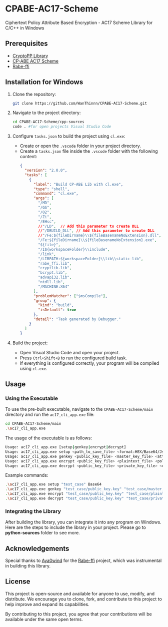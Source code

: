 # CPABE-AC17-Scheme
Ciphertext Policy Attribute Based Encryption - AC17 Scheme Library for C/C++ in Windows

## Prerequisites

- [CryptoPP Library](https://github.com/weidai11/cryptopp)
- [CP-ABE AC17 Scheme](https://eprint.iacr.org/2017/807)
- [Rabe-ffi](https://github.com/Aya0wind/Rabe-ffi)


## Installation for Windows

1. Clone the repository:
    ```sh
    git clone https://github.com/WanThinnn/CPABE-AC17-Scheme.git
    ```
2. Navigate to the project directory:
    ```sh
    cd CPABE-AC17-Scheme/cpp-sources
    code . #for open projects Visual Studio Code
    ```
3. Configure `tasks.json` to build the project using `cl.exe`:
    - Create or open the `.vscode` folder in your project directory.
    - Create a `tasks.json` file inside the `.vscode` folder with the following content:
      ```json
      {
        "version": "2.0.0",
        "tasks": [
          {
            "label": "Build CP-ABE Lib with cl.exe",
            "type": "shell",
            "command": "cl.exe",
            "args": [
              "/MD",
              "/GS",
              "/O2",
              "/Zi",
              "/EHsc",
              //"/LD",  // Add this parameter to create DLL
              //"/DBUILD_DLL", // Add this parameter to create DLL
              //"/Fe:${fileDirname}\\${fileBasenameNoExtension}.dll",
              "/Fe:${fileDirname}\\${fileBasenameNoExtension}.exe",
              "${file}",
              "/I${workspaceFolder}\\include",
              "/link",
              "/LIBPATH:${workspaceFolder}\\lib\\static-lib",
              "rabe_ffi.lib",
              "cryptlib.lib",
              "bcrypt.lib",
              "advapi32.lib",
              "ntdll.lib",
              "/MACHINE:X64"
            ],
            "problemMatcher": ["$msCompile"],
            "group": {
              "kind": "build",
              "isDefault": true
            },
            "detail": "Task generated by Debugger."
          }
        ]
      }
      ```

4. Build the project:
    - Open Visual Studio Code and open your project.
    - Press `Ctrl+Shift+B` to run the configured build task.
    - If everything is configured correctly, your program will be compiled using `cl.exe`.

## Usage

### Using the Executable

To use the pre-built executable, navigate to the `CPABE-AC17-Scheme/main` directory and run the `ac17_cli_app.exe` file:

```sh
cd CPABE-AC17-Scheme/main
.\ac17_cli_app.exe
```


The usage of the executable is as follows:
```sh
Usage: ac17_cli_app.exe [setup|genkey|encrypt|decrypt]
Usage: ac17_cli_app.exe setup <path_to_save_file> <format:HEX/Base64/JsonText>
Usage: ac17_cli_app.exe genkey <public_key_file> <master_key_file> <attributes> <private_key_file> <format:HEX/Base64/JsonText>
Usage: ac17_cli_app.exe encrypt <public_key_file> <plaintext_file> <policy> <ciphertext_file> <format:HEX/Base64/JsonText>
Usage: ac17_cli_app.exe decrypt <public_key_file> <private_key_file> <ciphertext_file> <recovertext_file> <format:HEX/Base64/JsonText>
```

Example commands:
```sh
.\ac17_cli_app.exe setup "test_case" Base64
.\ac17_cli_app.exe genkey "test_case/public_key.key" "test_case/master_key.key" "A B C" "test_case/private_key.key" Base64
.\ac17_cli_app.exe encrypt "test_case/public_key.key" "test_case/plaintext.txt" "((A and C) or E)" "test_case/ciphertext.txt" Base64
.\ac17_cli_app.exe decrypt "test_case/public_key.key" "test_case/private_key.key" "test_case/ciphertext.txt" "test_case/recovertext.txt" Base64
```
### Integrating the Library
After building the library, you can integrate it into any program on Windows. Here are the steps to include the library in your project.
Please go to <b>python-sources</b> folder to see more.

## Acknowledgements
Special thanks to [Aya0wind](https://github.com/Aya0wind) for the [Rabe-ffi](https://github.com/Aya0wind/Rabe-ffi) project, which was instrumental in building this library.

## License

This project is open-source and available for anyone to use, modify, and distribute. We encourage you to clone, fork, and contribute to this project to help improve and expand its capabilities.

By contributing to this project, you agree that your contributions will be available under the same open terms.